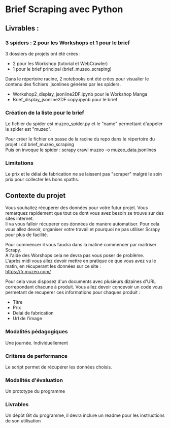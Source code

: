 # Brief Scraping avec Python

## Livrables :

### 3 spiders : 2 pour les Workshops et 1 pour le brief

3 dossiers de projets ont été crées :
* 2 pour les Workshop (tutorial et WebCrawler)
* 1 pour le brief principal (brief_muzeo_scraping)

Dans le répertoire racine, 2 notebooks ont été crées pour visualier le contenu des fichiers .jsonlines générés par les spiders.
- Workshop2_display_jsonline2DF.ipynb pour le Workshop Manga
- Brief_display_jsonline2DF copy.ipynb pour le brief

### Création de la liste pour le brief
Le fichier du spider est muzeo_spider.py et le "name" permettant d'appeler le spider est "muzeo".  

Pour créer le  fichier on passe de la racine du repo dans le répertoire du projet : cd brief_muzeo_scraping  
Puis on invoque le spider : scrapy crawl muzeo -o muzeo_data.jsonlines  

### Limitations
Le prix et le délai de fabrication ne se laissent pas "scraper" malgré le soin prix pour collecter les bons xpaths.  
###
## Contexte du projet  

Vous souhaitez récuperer des données pour votre futur projet. Vous remarquez rapidement que tout ce dont vous avez besoin se trouve sur des sites internet.  
Il va vous falloir récuperer ces données de manère automatiser. Pour cela vous allez devoir, organiser votre travail et pourquoi ne pas utiliser Scrapy pour plus de facilité.  

Pour commencer il vous faudra dans la matiné commencer par maitriser Scrapy.  
A l'aide des Worshops cela ne devra pas vous poser de problème.  
L'après midi vous allez devoir mettre en pratique ce que vous avez vu le matin, en récuperant les données sur ce site :  
https://fr.muzeo.com/  

Pour cela vous disposez d'un documents avec plusieurs dizaines d'URL correpondant chacune à produit.
Vous allez devoir concevoir un code vous permetant de recuperer ces informations pour chaques produit :

* Titre  
* Prix  
* Delai de fabrication  
* Url de l'image  

### Modalités pédagogiques  
Une journée.
Individuellement

### Critères de performance  
Le script permet de récupérer les données choisis.

### Modalités d'évaluation  
Un prototype du programme

### Livrables  
Un dépôt Git du programme, il devra inclure un readme pour les instructions de son utilisation  
